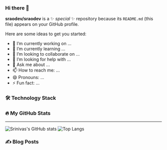 ### Hi there 👋


**sraodev/sraodev** is a ✨ _special_ ✨ repository because its `README.md` (this file) appears on your GitHub profile.

Here are some ideas to get you started:

- 🔭 I’m currently working on ...
- 🌱 I’m currently learning ...
- 👯 I’m looking to collaborate on ...
- 🤔 I’m looking for help with ...
- 💬 Ask me about ...
- 📫 How to reach me: ...
- 😄 Pronouns: ...
- ⚡ Fun fact: ...



### :hammer_and_wrench: Technology Stack


### :fire: My GitHub Stats
___
![Srinivas's GitHub stats](https://github-readme-stats.vercel.app/api?username=sraodev&show_icons=true&theme=radical)
![Top Langs](https://github-readme-stats.vercel.app/api/top-langs/?username=sraodev&layout=compact&theme=radical)

### :writing_hand: Blog Posts
